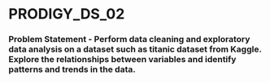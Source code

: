 # PRODIGY_DS_02
### Problem Statement - Perform data cleaning and exploratory data analysis on a dataset such as titanic dataset from Kaggle. Explore the relationships between variables and identify patterns and trends in the data.
